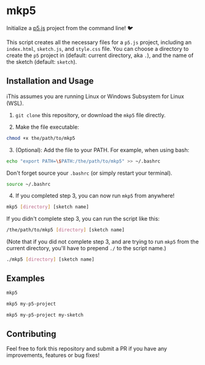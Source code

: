 # mkp5
Initialize a [p5.js](https://p5js.org/) project from the command line! 🐦

This script creates all the necessary files for a `p5.js` project, including an `index.html`, `sketch.js`, and `style.css` file. You can choose a directory to create the `p5` project in (default: current directory, aka `.`), and the name of the sketch (default: `sketch`).

## Installation and Usage

ℹ️This assumes you are running Linux or Windows Subsystem for Linux (WSL).

1. `git clone` this repository, or download the `mkp5` file directly.

2. Make the file executable:

```bash
chmod +x the/path/to/mkp5
```

3. (Optional): Add the file to your PATH. For example, when using bash:

```bash
echo "export PATH=\$PATH:/the/path/to/mkp5" >> ~/.bashrc
```

Don't forget source your `.bashrc` (or simply restart your terminal).

```bash
source ~/.bashrc
```

4. If you completed step 3, you can now run `mkp5` from anywhere! 
```bash
mkp5 [directory] [sketch name]
```

If you didn't complete step 3, you can run the script like this:

```bash
/the/path/to/mkp5 [directory] [sketch name]
```

(Note that if you did not complete step 3, and are trying to run `mkp5` from the current directory, you'll have to prepend `./` to the script name.)

```bash
./mkp5 [directory] [sketch name]
```

## Examples

```bash
mkp5
```

```bash
mkp5 my-p5-project
```

```bash
mkp5 my-p5-project my-sketch
```

## Contributing

Feel free to fork this repository and submit a PR if you have any improvements, features or bug fixes!
